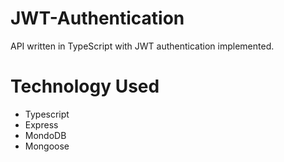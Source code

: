 # JWT-Authentication
API written in TypeScript with JWT authentication implemented.

# Technology Used
* Typescript
* Express
* MondoDB
* Mongoose
